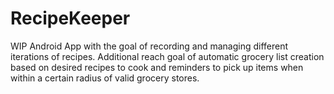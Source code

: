 # RecipeKeeper
WIP Android App with the goal of recording and managing different iterations of recipes. Additional reach goal of automatic 
grocery list creation based on desired recipes to cook and reminders to pick up items when within a certain radius of valid grocery stores.
